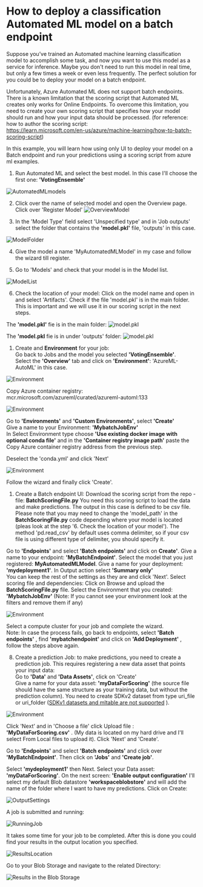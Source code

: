 # How to deploy a classification Automated ML model on a batch endpoint  

Suppose you’ve trained an Automated machine learning classification model to accomplish some task, and now you want to use this model as a service for inference. Maybe you don't need to run this model in real time, but only a few times a week or even less frequently. The perfect solution for you could be to deploy your model on a batch endpoint.  

Unfortunately, Azure Automated ML does not support batch endpoints. There is a known limitation that the scoring script that Automated ML creates only works for Online Endpoints. To overcome this limitation, you need to create your own scoring script that specifies how your model should run and how your input data should be processed. (for reference: how to author the scoring script:   
https://learn.microsoft.com/en-us/azure/machine-learning/how-to-batch-scoring-script)  

In this example, you will learn how using only UI to deploy your model on a Batch endpoint and run your predictions using a scoring script from azure ml examples.  

1. Run Automated ML and select the best model. In this case I'll choose the first one: **'VotingEnsemble'** 

![AutomatedMLmodels](Images/AutomatedML1.png)  

2. Click over the name of selected model and open the Overview page. Click over 'Register Model' 
![OverviewModel](Images/OverviewModel.png)   

3. In the 'Model Type' field select 'Unspecified type' and in 'Job outputs' select the folder that contains the **'model.pkl'** file, 'outputs' in this case.   

![ModelFolder](Images/ModelFolder.png)  

4. Give the model a name 'MyAutomatedMLModel' in my case and follow the wizard till register.     

5. Go to 'Models' and check that your model is in the Model list.   

![ModelList](Images/ModelList.png)  

  
6. Check the location of your model: Click on the model name and open in and select 'Artifacts'. Check if the file 'model.pkl' is in the main folder. This is important and we will use it in our  scoring script in the next steps. 


The **'model.pkl'** fie is in the main folder:
![model.pkl](Images/modelArtifacts1.jpg)    

The **'model.pkl** fie is in under 'outputs' folder:
![model.pkl](Images/modelArtifacts2.jpg) 

1. Create and **Environment** for your job:  
    Go back to Jobs and the model you selected **'VotingEnsemble'**.   
    Select the **'Overview'** tab  and click on **'Environment'**: 'AzureML-AutoML' in this case.   
      
![Environment](Images/Environment.png)    

Copy Azure container registry: mcr.microsoft.com/azureml/curated/azureml-automl:133 

![Environment](Images/EnvironmentN.png)  

Go to **'Environments'** and  **'Custom Environments'**, select **'Create'**  
Give a name to your Environment: **'MybatchJobEnv'**  
In Select Environment type choose **'Use existing docker image with optional conda file'**  and in the **'Container registry image path'** paste the Copy Azure container registry address from the previous step. 

Deselect the 'conda.yml'  and click 'Next' 

![Environment](Images/Environment4.png)  

Follow the wizard and finally click 'Create'. 

1. Create a Batch endpoint UI: 
Download the scoring script from the repo - file: **BatchScoringFile.py**  You need this scoring script to load the data and make predictions. The output in this case is defined to be csv file. 
Please note that you may need to change the 'model_path' in the **BatchScoringFile.py** code depending where your model is located (pleas look at the step '6. Check the location of your model'). The method 'pd.read_csv' by default uses comma delimiter, so if your csv file is using different type of delimiter, you should specify it. 


Go to **'Endpoints'** and select **'Batch endpoints'** and click on **Create'**. Give a name to your endpoint: **'MyBatchEndpoint'**. Select the model that you just registered: **MyAutomatedMLModel**. Give a name for your deployment: **'mydeployment1'**. In Output action select **'Summary only'**  
You can keep the rest of the settings as they are and click 'Next'.
Select scoring file and dependencies: Click on Browse and upload the **BatchScoringFile.py** file. 
Select the Environment that you created: **'MybatchJobEnv'** (Note: If you cannot see your environment look at the filters and remove them if any)    

![Environment](Images/EnvironmentDep.png)  

Select a compute cluster for your job and complete the wizard.  
Note: In case the process fails, go back to endpoints, select **'Batch endpoints'** , find **'mybatchendpoint'** and click on **'Add Deployment'** , follow the steps above again. 

8. Create a prediction Job: to make predictions, you need to create a prediction job. This requires registering a new data asset that points your input data:   
Go to **'Data'** and **'Data Assets'**, click on 'Create'  
Give a name for your data asset: **'myDataForScoring'** (the source file should have the same structure as your training data, but without the prediction column). You need to create  SDKv2 dataset from type uri_file or uri_folder ([SDKv1 datasets and mltable are not supported](https://learn.microsoft.com/en-us/azure/machine-learning/how-to-troubleshoot-batch-endpoints#limitations-and-not-supported-scenarios) ).  

![Environment](Images/DataAsset.png)
  
Click 'Next' and in 'Choose a file' click Upload file : **'MyDataForScoring.csv'** .
(My data is located on my hard drive and I'll select From Local files to upload it). 
Click 'Next' and 'Create'.  

Go to **'Endpoints'** and select **'Batch endpoints'**  and click over **'MyBatchEndpoint'**. Then click on **'Jobs'** and **'Create job'**. 

Select  **'mydeployment1'** then Next. Select your Data asset: **'myDataForScoring'**. On the next screen:  **'Enable output configuration'** I'll select my default Blob datastore **'workspaceblobstore'** and will add the name of the folder where I want to have my predictions. Click on Create:  

![OutputSettings](Images/Output.png)


A job is submitted and running:   

 ![RunningJob](Images/Job.png)  

 It takes some time for your job to be completed. After this is done you could find your results in the output location you specified.   

![ResultsLocation](Images/Results.png)   


Go to your Blob Storage and navigate to the related Directory:  

  

![Results in the Blob Storage](Images/Results2.png)     



